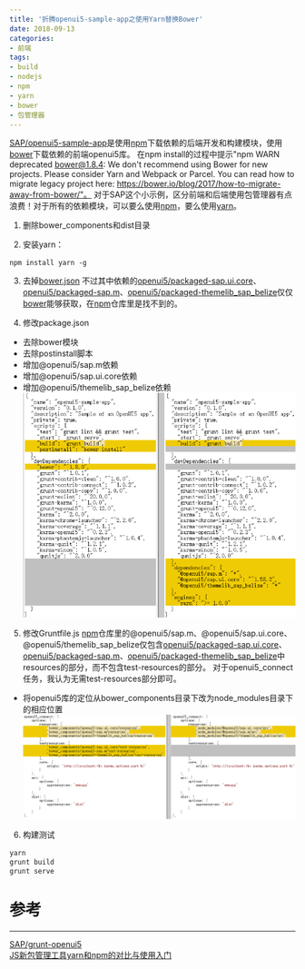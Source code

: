 ```yaml
---
title: '折腾openui5-sample-app之使用Yarn替换Bower'
date: 2018-09-13
categories: 
- 前端
tags: 
- build
- nodejs
- npm
- yarn
- bower
- 包管理器
---
```


[SAP/openui5-sample-app](https://github.com/SAP/openui5-sample-app)是使用[npm](https://www.npmjs.com/)下载依赖的后端开发和构建模块，使用[bower](https://bower.io/)下载依赖的前端openui5库。
在npm install的过程中提示"npm WARN deprecated bower@1.8.4: We don't recommend using Bower for new projects. Please consider Yarn and Webpack or Parcel. You can read how to migrate legacy project here: https://bower.io/blog/2017/how-to-migrate-away-from-bower/"。
对于SAP这个小示例，区分前端和后端使用包管理器有点浪费！对于所有的依赖模块，可以要么使用[npm](https://www.npmjs.com/)，要么使用[yarn](https://yarnpkg.com/en/)。

1. 删除bower_components和dist目录

2. 安装yarn：
```
npm install yarn -g
```

3. 去掉[bower.json](https://github.com/SAP/openui5-sample-app/blob/master/bower.json)
不过其中依赖的[openui5/packaged-sap.ui.core](https://github.com/openui5/packaged-sap.ui.core)、[openui5/packaged-sap.m](https://github.com/openui5/packaged-sap.m)、[openui5/packaged-themelib_sap_belize](https://github.com/openui5/packaged-themelib_sap_belize)仅仅[bower](https://bower.io/)能够获取，在[npm](https://www.npmjs.com/)仓库里是找不到的。

4. 修改package.json
- 去除bower模块
- 去除postinstall脚本
- 增加@openui5/sap.m依赖
- 增加@openui5/sap.ui.core依赖
- 增加@openui5/themelib_sap_belize依赖
![package.json改动](/images/2018/09/openui5-sample-app-yarn-package.png)

5. 修改Gruntfile.js
[npm](https://www.npmjs.com/)仓库里的@openui5/sap.m、@openui5/sap.ui.core、@openui5/themelib_sap_belize仅包含[openui5/packaged-sap.ui.core](https://github.com/openui5/packaged-sap.ui.core)、[openui5/packaged-sap.m](https://github.com/openui5/packaged-sap.m)、[openui5/packaged-themelib_sap_belize](https://github.com/openui5/packaged-themelib_sap_belize)中resources的部分，而不包含test-resources的部分。
对于openui5_connect任务，我认为无需test-resources部分即可。
- 将openui5库的定位从bower_components目录下改为node_modules目录下的相应位置
![Gruntfile.js改动](/images/2018/09/openui5-sample-app-yarn-gruntfile.png)

6. 构建测试
```
yarn
grunt build
grunt serve
```

# 参考
-----
[SAP/grunt-openui5](https://github.com/SAP/grunt-openui5)  
[JS新包管理工具yarn和npm的对比与使用入门](https://www.jb51.net/article/99536.htm)  